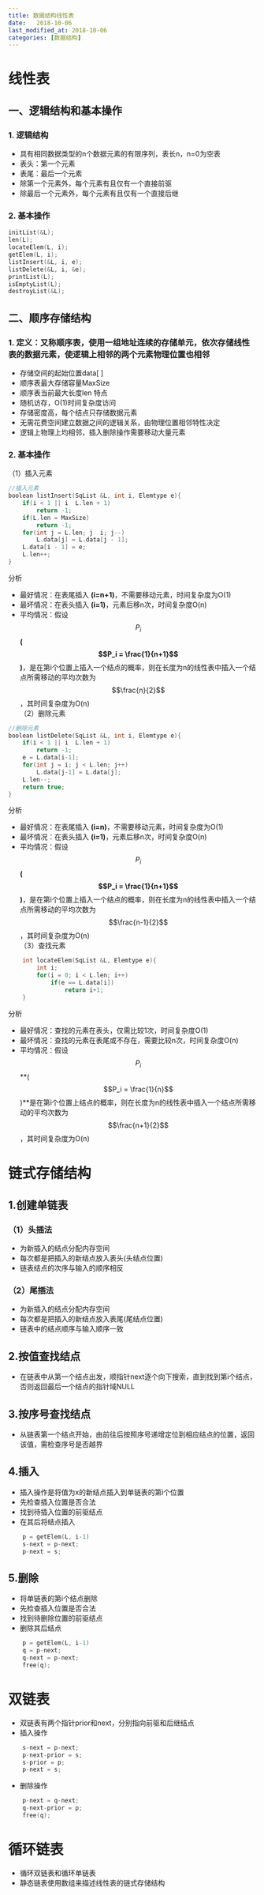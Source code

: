 ```yaml
---
title: 数据结构线性表
date:   2018-10-06
last_modified_at: 2018-10-06
categories: [数据结构]
---
```


# 线性表
## 一、逻辑结构和基本操作
### 1. 逻辑结构
- 具有相同数据类型的n个数据元素的有限序列，表长n，n=0为空表
- 表头：第一个元素
- 表尾：最后一个元素
- 除第一个元素外，每个元素有且仅有一个直接前驱
- 除最后一个元素外，每个元素有且仅有一个直接后继
### 2. 基本操作
```c++
initList(&L);
len(L);
locateElem(L, i);
getElem(L, i);
listInsert(&L, i, e);
listDelete(&L, i, &e);
printList(L);
isEmptyList(L);
destroyList(&L);
```

## 二、顺序存储结构
### 1. 定义：又称顺序表，使用一组地址连续的存储单元，依次存储线性表的数据元素，使逻辑上相邻的两个元素物理位置也相邻
- 存储空间的起始位置data[ ]
- 顺序表最大存储容量MaxSize
- 顺序表当前最大长度len
特点
- 随机访存，O(1)时间复杂度访问
- 存储密度高，每个结点只存储数据元素
- 无需花费空间建立数据之间的逻辑关系，由物理位置相邻特性决定
- 逻辑上物理上均相邻，插入删除操作需要移动大量元素
### 2. 基本操作  
（1）插入元素
```c++
//插入元素
boolean listInsert(SqList &L, int i, Elemtype e){
	if(i < 1 || i  L.len + 1)
		return -1;
	if(L.len = MaxSize)
		return -1;
	for(int j = L.len; j  i; j--)
		L.data[j] = L.data[j - 1];
	L.data[i - 1] = e;
	L.len++;
}
```
分析
- 最好情况：在表尾插入 **(i=n+1)**，不需要移动元素，时间复杂度为O(1)  
- 最坏情况：在表头插入 **(i=1)**，元素后移n次，时间复杂度O(n)  
- 平均情况：假设$$P_i$$ **($$P_i = \frac{1}{n+1}$$)**，是在第i个位置上插入一个结点的概率，则在长度为n的线性表中插入一个结点所需移动的平均次数为$$\frac{n}{2}$$，其时间复杂度为O(n)  
（2）删除元素
```c++
//删除元素
boolean listDelete(SqList &L, int i, Elemtype e){
	if(i < 1 || i  L.len + 1)
		return -1;
	e = L.data[i-1];
	for(int j = i; j < L.len; j++)
		L.data[j-1] = L.data[j];
	L.len--;
	return true;
}
```
分析
- 最好情况：在表尾插入 **(i=n)**，不需要移动元素，时间复杂度为O(1)  
- 最坏情况：在表头插入 **(i=1)**，元素后移n次，时间复杂度O(n)  
- 平均情况：假设$$P_i$$ **($$P_i = \frac{1}{n+1}$$)**，是在第i个位置上插入一个结点的概率，则在长度为n的线性表中插入一个结点所需移动的平均次数为$$\frac{n-1}{2}$$，其时间复杂度为O(n)  
（3）查找元素
```c++
	int locateElem(SqList &L, Elemtype e){
		int i;
		for(i = 0; i < L.len; i++)
			if(e == L.data[i])
				return i+1;
	}
```
分析
- 最好情况：查找的元素在表头，仅需比较1次，时间复杂度O(1)
- 最坏情况：查找的元素在表尾或不存在，需要比较n次，时间复杂度O(n)  
- 平均情况：假设$$P_i$$ **($$P_i = \frac{1}{n}$$)**是在第i个位置上结点的概率，则在长度为n的线性表中插入一个结点所需移动的平均次数为$$\frac{n+1}{2}$$，其时间复杂度为O(n)  
# 链式存储结构
## 1.创建单链表
### （1）头插法
- 为新插入的结点分配内存空间
- 每次都是把插入的新结点放入表头(头结点位置)
- 链表结点的次序与输入的顺序相反
### （2）尾插法
- 为新插入的结点分配内存空间
- 每次都是把插入的新结点放入表尾(尾结点位置)
- 链表中的结点顺序与输入顺序一致
## 2.按值查找结点
- 在链表中从第一个结点出发，顺指针next逐个向下搜索，直到找到第i个结点，否则返回最后一个结点的指针域NULL
## 3.按序号查找结点
- 从链表第一个结点开始，由前往后按照序号递增定位到相应结点的位置，返回该值，需检查序号是否越界
## 4.插入
- 插入操作是将值为x的新结点插入到单链表的第i个位置
- 先检查插入位置是否合法
- 找到待插入位置的前驱结点
- 在其后将结点插入
```c++
	p = getElem(L, i-1)
	s-next = p-next;
	p-next = s;
```
## 5.删除
- 将单链表的第i个结点删除
- 先检查插入位置是否合法
- 找到待删除位置的前驱结点
- 删除其后结点
```c++
	p = getElem(L, i-1)
	q = p-next;
	q-next = p-next;
	free(q);
```
# 双链表
- 双链表有两个指针prior和next，分别指向前驱和后继结点
- 插入操作
```c++
	s-next = p-next;
	p-next-prior = s;
	s-prior = p;
	p-next = s;
```
- 删除操作
```c++
	p-next = q-next;
	q-next-prior = p;
	free(q);
```
# 循环链表
- 循环双链表和循环单链表
- 静态链表使用数组来描述线性表的链式存储结构